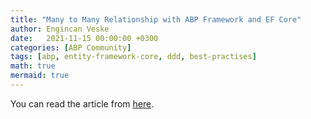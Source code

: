 ```yaml
---
title: "Many to Many Relationship with ABP Framework and EF Core"
author: Engincan Veske
date:   2021-11-15 00:00:00 +0300
categories: [ABP Community]
tags: [abp, entity-framework-core, ddd, best-practises]
math: true
mermaid: true
---
```


You can read the article from [here](https://community.abp.io/posts/many-to-many-relationship-with-abp-and-ef-core-g7rm2qut).